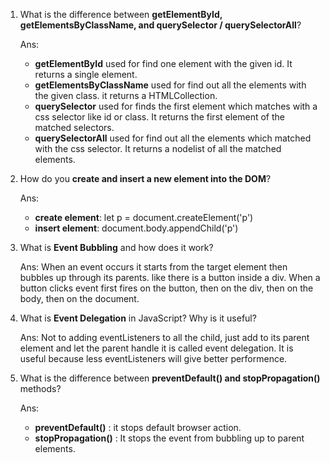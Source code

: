 1. What is the difference between **getElementById, getElementsByClassName, and querySelector / querySelectorAll**?

   Ans:
   - **getElementById** used for find one element with the given id. It returns a single element.
   - **getElementsByClassName** used for find out all the elements with the given class. it returns a HTMLCollection.
   - **querySelector** used for finds the first element which matches with a css selector like id or class. It returns the first element of the matched selectors.
   - **querySelectorAll** used for find out all the elements which matched with the css selector. It returns a nodelist of all the matched elements.
   
3. How do you **create and insert a new element into the DOM**?

   Ans:
   - **create element**: let p = document.createElement('p')
   - **insert element**: document.body.appendChild('p')
   
5. What is **Event Bubbling** and how does it work?

   Ans: When an event occurs it starts from the target element then bubbles up through its parents. like there is a button inside a div. When a button clicks
   event first fires on the button, then on the div, then on the body, then on the document.
   
6. What is **Event Delegation** in JavaScript? Why is it useful?

   Ans: Not to adding eventListeners to all the child, just add to its parent element and let the parent handle it is called event delegation.
   It is useful because less eventListeners will give better performence.
   
7. What is the difference between **preventDefault() and stopPropagation()** methods?

   Ans:
   - **preventDefault()** : it stops default browser action.
   - **stopPropagation()** : It stops the event from bubbling up to parent elements.

